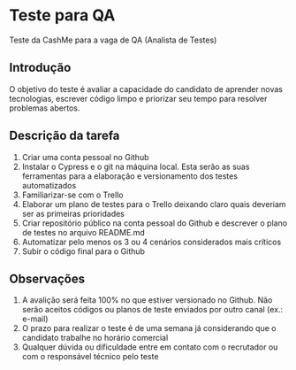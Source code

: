 # Teste para QA
Teste da CashMe para a vaga de QA (Analista de Testes)

## Introdução

O objetivo do teste é avaliar a capacidade do candidato de aprender novas tecnologias, escrever código limpo e priorizar seu tempo para resolver problemas abertos.

## Descrição da tarefa

1. Criar uma conta pessoal no Github
2. Instalar o Cypress e o git na máquina local. Esta serão as suas ferramentas para a elaboração e versionamento dos testes automatizados
3. Familiarizar-se com o Trello
4. Elaborar um plano de testes para o Trello deixando claro quais deveriam ser as primeiras prioridades
5. Criar repositório público na conta pessoal do Github e descrever o plano de testes no arquivo README.md
6. Automatizar pelo menos os 3 ou 4 cenários considerados mais críticos  
7. Subir o código final para o Github

## Observações

1. A avalição será feita 100% no que estiver versionado no Github. Não serão aceitos códigos ou planos de teste enviados por outro canal (ex.: e-mail)
2. O prazo para realizar o teste é de uma semana já considerando que o candidato trabalhe no horário comercial
3. Qualquer dúvida ou dificuldade entre em contato com o recrutador ou com o responsável técnico pelo teste
